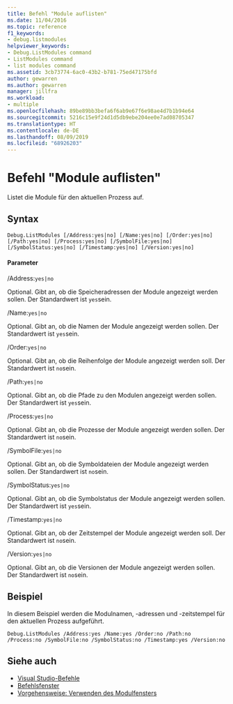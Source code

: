 ```yaml
---
title: Befehl "Module auflisten"
ms.date: 11/04/2016
ms.topic: reference
f1_keywords:
- debug.listmodules
helpviewer_keywords:
- Debug.ListModules command
- ListModules command
- list modules command
ms.assetid: 3cb73774-6ac0-43b2-b781-75ed47175bfd
author: gewarren
ms.author: gewarren
manager: jillfra
ms.workload:
- multiple
ms.openlocfilehash: 89be89bb3befa6f6ab9e67f6e98ae4d7b1b94e64
ms.sourcegitcommit: 5216c15e9f24d1d5db9ebe204ee0e7ad08705347
ms.translationtype: HT
ms.contentlocale: de-DE
ms.lasthandoff: 08/09/2019
ms.locfileid: "68926203"
---
```

# <a name="list-modules-command"></a>Befehl "Module auflisten"
Listet die Module für den aktuellen Prozess auf.

## <a name="syntax"></a>Syntax

```
Debug.ListModules [/Address:yes|no] [/Name:yes|no] [/Order:yes|no]
[/Path:yes|no] [/Process:yes|no] [/SymbolFile:yes|no]
[/SymbolStatus:yes|no] [/Timestamp:yes|no] [/Version:yes|no]
```

#### <a name="parameters"></a>Parameter
/Address:`yes|no`

Optional. Gibt an, ob die Speicheradressen der Module angezeigt werden sollen. Der Standardwert ist `yes`sein.

/Name:`yes|no`

Optional. Gibt an, ob die Namen der Module angezeigt werden sollen. Der Standardwert ist `yes`sein.

/Order:`yes|no`

Optional. Gibt an, ob die Reihenfolge der Module angezeigt werden soll. Der Standardwert ist `no`sein.

/Path:`yes|no`

Optional. Gibt an, ob die Pfade zu den Modulen angezeigt werden sollen. Der Standardwert ist `yes`sein.

/Process:`yes|no`

Optional. Gibt an, ob die Prozesse der Module angezeigt werden sollen. Der Standardwert ist `no`sein.

/SymbolFile:`yes|no`

Optional. Gibt an, ob die Symboldateien der Module angezeigt werden sollen. Der Standardwert ist `no`sein.

/SymbolStatus:`yes|no`

Optional. Gibt an, ob die Symbolstatus der Module angezeigt werden sollen. Der Standardwert ist `yes`sein.

/Timestamp:`yes|no`

Optional. Gibt an, ob der Zeitstempel der Module angezeigt werden soll. Der Standardwert ist `no`sein.

/Version:`yes|no`

Optional. Gibt an, ob die Versionen der Module angezeigt werden sollen. Der Standardwert ist `no`sein.

## <a name="example"></a>Beispiel
In diesem Beispiel werden die Modulnamen, -adressen und -zeitstempel für den aktuellen Prozess aufgeführt.

```
Debug.ListModules /Address:yes /Name:yes /Order:no /Path:no /Process:no /SymbolFile:no /SymbolStatus:no /Timestamp:yes /Version:no
```

## <a name="see-also"></a>Siehe auch

- [Visual Studio-Befehle](../../ide/reference/visual-studio-commands.md)
- [Befehlsfenster](../../ide/reference/command-window.md)
- [Vorgehensweise: Verwenden des Modulfensters](../../debugger/how-to-use-the-modules-window.md)